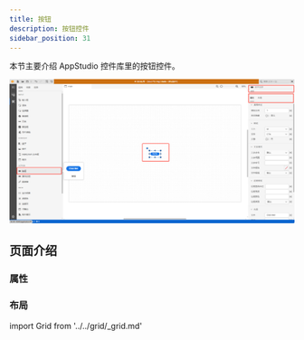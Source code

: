 ```yaml
---
title: 按钮
description: 按钮控件
sidebar_position: 31
---
```


本节主要介绍 AppStudio 控件库里的按钮控件。

![按钮控件](image.png "按钮控件")

## 页面介绍

### 属性

### 布局

import Grid from '../../grid/_grid.md'

<Grid />